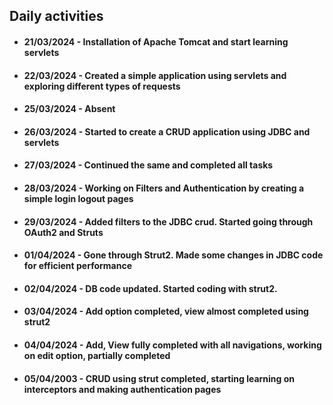 ## Daily activities

- #### 21/03/2024 - Installation of Apache Tomcat and start learning servlets
- #### 22/03/2024 - Created a simple application using servlets and exploring different types of requests
- #### 25/03/2024 - Absent
- #### 26/03/2024 - Started to create a CRUD application using JDBC and servlets
- #### 27/03/2024 - Continued the same and completed all tasks
- #### 28/03/2024 - Working on Filters and Authentication by creating a simple login logout pages
- #### 29/03/2024 - Added filters to the JDBC crud. Started going through OAuth2 and Struts
- #### 01/04/2024 - Gone through Strut2. Made some changes in JDBC code for efficient performance
- #### 02/04/2024 - DB code updated. Started coding with strut2.
- #### 03/04/2024 - Add option completed, view almost completed using strut2
- #### 04/04/2024 - Add, View fully completed with all navigations, working on edit option, partially completed
- #### 05/04/2003 - CRUD using strut completed, starting learning on interceptors and making authentication pages


